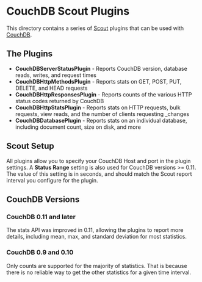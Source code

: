 # CouchDB Scout Plugins

This directory contains a series of [Scout](http://scoutapp.com) plugins that can be used with [CouchDB](http://couchdb.apache.org/).

## The Plugins

* **CouchDBServerStatusPlugin** - Reports CouchDB version, database reads, writes, and request times
* **CouchDBHttpMethodsPlugin** - Reports stats on GET, POST, PUT, DELETE, and HEAD requests
* **CouchDBHttpResponsesPlugin** - Reports counts of the various HTTP status codes returned by CouchDB
* **CouchDBHttpStatsPlugin** - Reports stats on HTTP requests, bulk requests, view reads, and the number of clients requesting _changes
* **CouchDBDatabasePlugin** - Reports stats on an individual database, including document count, size on disk, and more

## Scout Setup
All plugins allow you to specify your CouchDB Host and port in the plugin settings.  A **Status Range** setting is also used for CouchDB versions >= 0.11.
The value of this setting is in seconds, and should match the Scout report interval you configure for the plugin.

## CouchDB Versions

### CouchDB 0.11 and later
The stats API was improved in 0.11, allowing the plugins to report more details, including mean, max, and standard deviation for most statistics.
 
### CouchDB 0.9 and 0.10
Only counts are supported for the majority of statistics.  That is because there is no reliable way to get the other statistics for a given time interval.

